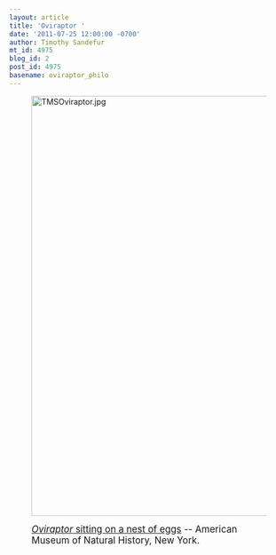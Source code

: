 ```yaml
---
layout: article
title: 'Oviraptor '
date: '2011-07-25 12:00:00 -0700'
author: Timothy Sandefur
mt_id: 4975
blog_id: 2
post_id: 4975
basename: oviraptor_philo
---
```

<figure>
<img src="/PT/uploads/2011/TMSOviraptor.jpg" alt="TMSOviraptor.jpg" width="600" height="757" />
<figcaption markdown="span">

<big>[_Oviraptor_ sitting on a nest of eggs](http://en.wikipedia.org/wiki/Oviraptor) -- American Museum of Natural History, New York.</big>


</figcaption>
</figure>
